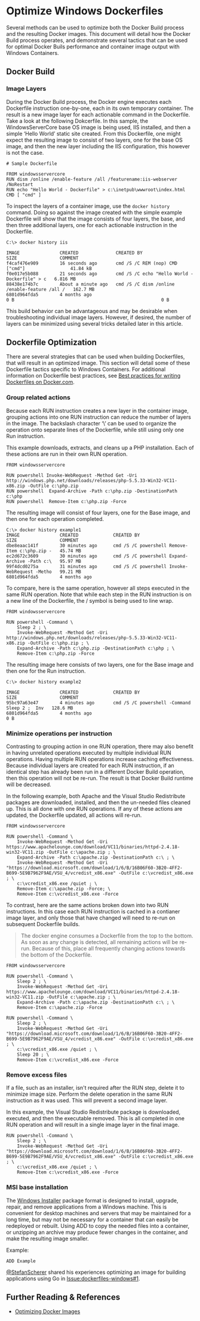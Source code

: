 # Optimize Windows Dockerfiles

Several methods can be used to optimize both the Docker Build process and the resulting Docker images. This document will detail how the Docker Build process operates, and demonstrate several tactics that can be used for optimal Docker Buils performance and container image output with Windows Containers. 

## Docker Build

### Image Layers

During the Docker Build process, the Docker engine executes each Dockerfile instruction one-by-one, each in its own temporary container. The result is a new image layer for each actionable command in the Dockerfile. Take a look at the following Dokcerfile. In this sample, the WindowsServerCore base OS image is being used, IIS installed, and then a simple ‘Hello World’ static site created. From this Dockerfile, one might expect the resulting image to consist of two layers, one for the base OS image, and then the new layer including the IIS configuration, this however is not the case.

```
# Sample Dockerfile

FROM windowsservercore
RUN dism /online /enable-feature /all /featurename:iis-webserver /NoRestart
RUN echo "Hello World - Dockerfile" > c:\inetpub\wwwroot\index.html
CMD [ "cmd" ]
```

To inspect the layers of a container image, use the `docker history` command. Doing so against the image created with the simple example Dockerfile will show that the image consists of four layers, the base, and then three additional layers, one for each actionable instruction in the Dockerfile.

```
C:\> docker history iis

IMAGE               CREATED              CREATED BY                                      SIZE                COMMENT
f4caf476e909        16 seconds ago       cmd /S /C REM (nop) CMD ["cmd"]                 41.84 kB
f0e017e5b088        21 seconds ago       cmd /S /C echo "Hello World - Dockerfile" > c   6.816 MB
88438e174b7c        About a minute ago   cmd /S /C dism /online /enable-feature /all /   162.7 MB
6801d964fda5        4 months ago                                                         0 B                                                       0 B
```

This build behavior can be advantageous and may be desirable when troubleshooting individual image layers. However, if desired, the number of layers can be minimized using several tricks detailed later in this article.

## Dockerfile Optimization

There are several strategies that can be used when building Dockerfiles, that will result in an optimized image. This section will detail some of these Dockerfile tactics specific to Windows Containers. For additional information on Dockerfile best practices, see [Best practices for writing Dockerfiles on Docker.com]( https://docs.docker.com/engine/userguide/eng-image/dockerfile_best-practices/).

### Group related actions
Because each RUN instruction creates a new layer in the container image, grouping actions into one RUN instruction can reduce the number of layers in the image. The backslash character ‘\’ can be used to organize the operation onto separate lines of the Dockerfile, while still using only one Run instruction.

This example downloads, extracts, and cleans up a PHP installation. Each of these actions are run in their own RUN operation.

```
FROM windowsservercore

RUN powershell Invoke-WebRequest -Method Get -Uri http://windows.php.net/downloads/releases/php-5.5.33-Win32-VC11-x86.zip -OutFile c:\php.zip
RUN powershell	Expand-Archive -Path c:\php.zip -DestinationPath c:\php
RUN powershell	Remove-Item c:\php.zip -Force
```

The resulting image will consist of four layers, one for the Base image, and then one for each operation completed.

```
C:\> docker history example1
IMAGE               CREATED             CREATED BY                                      SIZE                COMMENT
dbe8eaac141f        30 minutes ago      cmd /S /C powershell Remove-Item c:\php.zip -   45.74 MB
ec2d672c3609        30 minutes ago      cmd /S /C powershell Expand-Archive -Path c:\   95.97 MB
99f4dcd0275a        31 minutes ago      cmd /S /C powershell Invoke-WebRequest -Metho   99.21 MB
6801d964fda5        4 months ago
```
To compare, here is the same operation, however all steps executed in the same RUN operation. Note that while each step in the RUN instruction is on a new line of the Dockerfile, the / symbol is being used to line wrap. 

```
FROM windowsservercore

RUN powershell -Command \
	Sleep 2 ; \
	Invoke-WebRequest -Method Get -Uri http://windows.php.net/downloads/releases/php-5.5.33-Win32-VC11-x86.zip -OutFile c:\php.zip ; \
	Expand-Archive -Path c:\php.zip -DestinationPath c:\php ; \
	Remove-Item c:\php.zip -Force
```

The resulting image here consists of two layers, one for the Base image and then one for the Run instruction.

```
C:\> docker history example2

IMAGE               CREATED             CREATED BY                                      SIZE                COMMENT
95bc97a63e47        4 minutes ago       cmd /S /C powershell -Command  Sleep 2 ;  Inv   128.6 MB
6801d964fda5        4 months ago                                                        0 B
```

### Minimize operations per instruction

Contrasting to grouping action in one RUN operation, there may also benefit in having unrelated operations executed by multiple individual RUN operations. Having multiple RUN operations increase caching effectiveness. Because individual layers are created for each RUN instruction, if an identical step has already been run in a different Docker Build operation, then this operation will not be re-run. The result is that Docker Build runtime will be decreased.

In the following example, both Apache and the Visual Studio Redistribute packages are downloaded, installed, and then the un-needed files cleaned up. This is all done with one RUN operations. If any of these actions are updated, the Dockerfile updated, all actions will re-run.

```
FROM windowsservercore

RUN powershell -Command \
	Invoke-WebRequest -Method Get -Uri https://www.apachelounge.com/download/VC11/binaries/httpd-2.4.18-win32-VC11.zip -OutFile c:\apache.zip ; \
	Expand-Archive -Path c:\apache.zip -DestinationPath c:\ ; \
    Invoke-WebRequest -Method Get -Uri "https://download.microsoft.com/download/1/6/B/16B06F60-3B20-4FF2-B699-5E9B7962F9AE/VSU_4/vcredist_x86.exe" -OutFile c:\vcredist_x86.exe ; \
    c:\vcredist_x86.exe /quiet ; \
    Remove-Item c:\apache.zip -Force; \
    Remove-Item c:\vcredist_x86.exe -Force
```

To contrast, here are the same actions broken down into two RUN instructions. In this case each RUN instruction is cached in a contianer image layer, and only those that have changed will need to re-run on subsequent Dockerfile builds.

> The docker engine consumes a Dockerfile from the top to the bottom. As soon as any change is detected, all remaining actions will be re-run. Because of this, place all frequently changing actions towards the bottom of the Dockerfile.

```
FROM windowsservercore

RUN powershell -Command \
	Sleep 2 ; \
	Invoke-WebRequest -Method Get -Uri https://www.apachelounge.com/download/VC11/binaries/httpd-2.4.18-win32-VC11.zip -OutFile c:\apache.zip ; \
	Expand-Archive -Path c:\apache.zip -DestinationPath c:\ ; \
	Remove-Item c:\apache.zip -Force

RUN powershell -Command \
	Sleep 2 ; \
	Invoke-WebRequest -Method Get -Uri "https://download.microsoft.com/download/1/6/B/16B06F60-3B20-4FF2-B699-5E9B7962F9AE/VSU_4/vcredist_x86.exe" -OutFile c:\vcredist_x86.exe ; \
	c:\vcredist_x86.exe /quiet ; \
	Sleep 20 ; \
	Remove-Item c:\vcredist_x86.exe -Force
```

### Remove excess files
If a file, such as an installer, isn't required after the RUN step, delete it to minimize image size. Perform the delete operation in the same RUN instruction as it was used. This will prevent a second image layer. 

In this example, the Visual Studio Redistribute package is downloaded, executed, and then the executable removed. This is all completed in one RUN operation and will result in a single image layer in the final image.
```
RUN powershell -Command \
	Sleep 2 ; \
	Invoke-WebRequest -Method Get -Uri "https://download.microsoft.com/download/1/6/B/16B06F60-3B20-4FF2-B699-5E9B7962F9AE/VSU_4/vcredist_x86.exe" -OutFile c:\vcredist_x86.exe ; \
	c:\vcredist_x86.exe /quiet ; \
	Remove-Item c:\vcredist_x86.exe -Force
```

### MSI base installation
 
The [Windows Installer](https://msdn.microsoft.com/en-us/library/aa367449(v=vs.85).aspx) package format is designed to install, upgrade, repair, and remove applications from a Windows machine. This is convenient for desktop machines and servers that may be maintained for a long time, but may not be necessary for a container that can easily be redeployed or rebuilt. Using ADD to copy the needed files into a container, or unzipping an archive may produce fewer changes in the container, and make the resulting image smaller.

Example:

```
ADD Example
```

[@StefanScherer](http://www.github.com/StefanScherer) shared his experiences optimizing an image for building applications using Go in [Issue:dockerfiles-windows#1](https://github.com/StefanScherer/dockerfiles-windows/issues/1).  


<!--## WORKDIR -->
<!-- Topics: compare to RUN cd ... -->


<!-- ## CMD -->
<!-- Topics: envvar scope & set /x workaround -->

## Further Reading & References
* [Optimizing Docker Images](https://www.ctl.io/developers/blog/post/optimizing-docker-images/)
